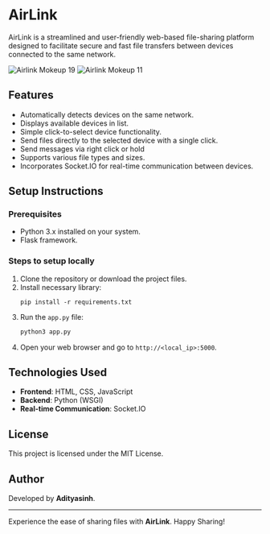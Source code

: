 # AirLink

AirLink is a streamlined and user-friendly web-based file-sharing platform designed to facilitate secure and fast file transfers between devices connected to the same network.


![Airlink Mokeup 19](https://github.com/user-attachments/assets/476816c7-3acc-41d8-9561-9f33ebb195ec)
![Airlink Mokeup 11](https://github.com/user-attachments/assets/94bb0236-b3dc-4134-b104-523b829a4f59)



## Features
- Automatically detects devices on the same network.
- Displays available devices in list.
- Simple click-to-select device functionality.
- Send files directly to the selected device with a single click.
- Send messages via right click or hold
- Supports various file types and sizes.
- Incorporates Socket.IO for real-time communication between devices.

## Setup Instructions

### Prerequisites
- Python 3.x installed on your system.
- Flask framework.

### Steps to setup locally
1. Clone the repository or download the project files.
2. Install necessary library:
   ```
   pip install -r requirements.txt
   ```
3. Run the `app.py` file:
   ```bash
   python3 app.py
   ```
4. Open your web browser and go to `http://<local_ip>:5000`.
<!--
### Folder Structure
```
AirLink/
├── static/
|   ├── back.png
│   ├── styles.css
│   ├── script.js
│   ├── socket.io.min.js
│   ├── assets/
|       ├── android-chrome-192x192.png
|       ├── apple-touch-icon.png
|       ├── favicon-16x16.png
|       ├── favicon-32x32.png
|       ├── favicon.ico
|       ├── favicon.png
|       ├── ibrand.otf
|       ├── logo.png
|       ├── cg.png
|       ├── github.png
|       ├── gitlab.png
|       ├── site.webmanifest
├── templates/
│   ├── index.html
├── app.py
```
-->

## Technologies Used
- **Frontend**: HTML, CSS, JavaScript
- **Backend**: Python (WSGI)
- **Real-time Communication**: Socket.IO

<!-- ## AirLink is live on: 
- [**Railway**](https://airlink.up.railway.app/) 
- [**Render**](https://airlink-ma0q.onrender.com/) 
-->
## License
This project is licensed under the MIT License.
## Author
Developed by **Adityasinh**.

---

Experience the ease of sharing files with **AirLink**. Happy Sharing!
